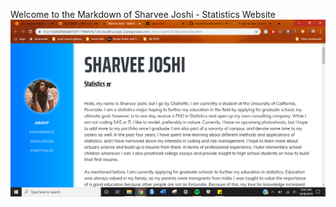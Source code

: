 
Welcome to the Markdown of Sharvee Joshi - Statistics Website
![Screenshot of Website](img/screenshot.png)
